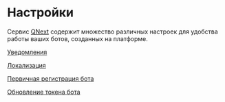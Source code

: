 # Настройки

Сервис [QNext](https://t.me/qnextbot) содержит множество различных настроек для удобства работы ваших ботов, созданных на платформе.

[Уведомления](/article/notifications/)

[Локализация](/ext/localization/)

[Первичная регистрация бота](/root/new-token/)

[Обновление токена бота](/root/reset-token/)



